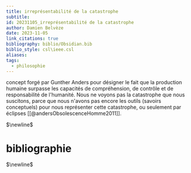 ```yaml
---
title: irreprésentabilité de la catastrophe
subtitle: 
id: 20231105_irreprésentabilité de la catastrophe
author: Damien Belvèze
date: 2023-11-05
link_citations: true
bibliography: biblio/Obsidian.bib
biblio_style: csl\ieee.csl
aliases: 
tags:
  - philosophie
---
```

concept forgé par Gunther Anders pour désigner le fait que la production humaine surpasse les capacités de compréhension, de contrôle et de responsabilité de l'humanité. 
Nous ne voyons pas la catastrophe que nous suscitons, parce que nous n'avons pas encore les outils (savoirs conceptuels) pour nous représenter cette catastrophe, ou seulement par éclipses [[@andersObsolescenceHomme2011]]. 

$\newline$
# bibliographie
$\newline$






